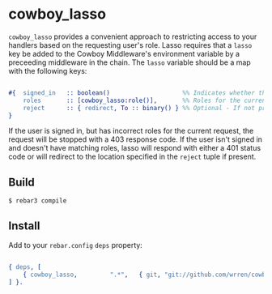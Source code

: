 cowboy_lasso
=====

```cowboy_lasso``` provides a convenient approach to restricting access to your handlers based on the requesting user's role. Lasso requires
that a ```lasso``` key be added to the Cowboy Middleware's environment variable by a preceeding middleware in the chain. The ```lasso``` variable
should be a map with the following keys:

```erlang

#{	signed_in 	:: boolean()					%% Indicates whether there is a user signed in at all
	roles 		:: [cowboy_lasso:role()],		%% Roles for the current user, may be empty
	reject 		:: { redirect, To :: binary() }	%% Optional - If not present, users that aren't signed in will receive a 401 status code
}

```

If the user is signed in, but has incorrect roles for the current request, the request will be stopped with a 403 response code. If the user 
isn't signed in and doesn't have matching roles, lasso will respond with either a 401 status code or will redirect to the location specified
in the ```reject``` tuple if present.

Build
-----

    $ rebar3 compile


Install
-------

Add to your ```rebar.config``` ```deps``` property:

```erlang

{ deps, [
	{ cowboy_lasso, 		".*", 	{ git, "git://github.com/wrren/cowboy_lasso.erl", { branch, "master" } } }	
] }.

```